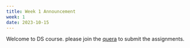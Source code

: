 ```yaml
---
title: Week 1 Announcement
week: 1
date: 2023-10-15
---
```


Welcome to DS course. please join the [quera](https://quera.org/) to submit the assignments.